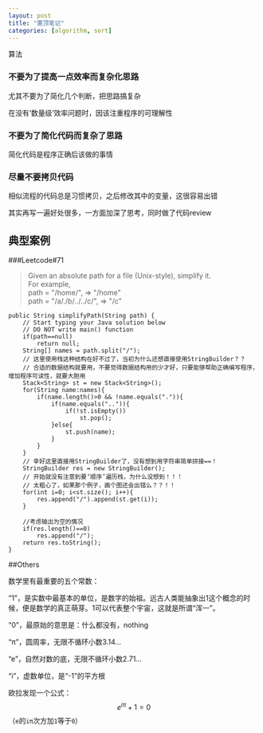 ```yaml
---
layout: post
title: "置顶笔记"
categories: [algorithm, sort]
---
```


算法

### 不要为了提高一点效率而复杂化思路

尤其不要为了简化几个判断，把思路搞复杂

在没有‘数量级’效率问题时，因该注重程序的可理解性

### 不要为了简化代码而复杂了思路

简化代码是程序正确后该做的事情

### 尽量不要拷贝代码

相似流程的代码总是习惯拷贝，之后修改其中的变量，这很容易出错

其实再写一遍好处很多，一方面加深了思考，同时做了代码review



## 典型案例

###Leetcode#71 

>Given an absolute path for a file (Unix-style), simplify it.  
>For example,  
>path = "/home/", => "/home"  
>path = "/a/./b/../../c/", => "/c"


    public String simplifyPath(String path) {
        // Start typing your Java solution below
        // DO NOT write main() function
        if(path==null)
            return null;
        String[] names = path.split("/");
        // 这里使用栈这种结构在好不过了，当初为什么还想直接使用StringBuilder？？
        // 合适的数据结构就要用，不要觉得数据结构用的少才好，只要能够帮助正确编写程序，增加程序可读性，就要大胆用
        Stack<String> st = new Stack<String>();
        for(String name:names){
            if(name.length()>0 && !name.equals(".")){
                if(name.equals("..")){
                    if(!st.isEmpty())
                        st.pop();
                }else{
                    st.push(name);
                }
            }
        }
        // 幸好这里直接用StringBuilder了，没有想到用字符串简单拼接==！
        StringBuilder res = new StringBuilder();
        // 开始就没有注意到要‘顺序’遍历栈，为什么没想到！！！
        // 太粗心了，如果那个例子，画个图还会出错么？？！！
        for(int i=0; i<st.size(); i++){
            res.append("/").append(st.get(i));
        }

        //考虑输出为空的情况
        if(res.length()==0)
            res.append("/");
        return res.toString();
    }

##Others

数学里有最重要的五个常数：

“1”，是实数中最基本的单位，是数字的始祖。远古人类能抽象出1这个概念的时候，便是数学的真正萌芽。1可以代表整个宇宙，这就是所谓“浑一”。

“0”，最原始的意思是：什么都没有，nothing

“π”，圆周率，无限不循环小数3.14…

“e”，自然对数的底，无限不循环小数2.71…

“i”，虚数单位，是“-1”的平方根

欧拉发现一个公式：$$e^{iπ} + 1 = 0$$ （`e`的`iπ`次方加`1`等于`0`）
